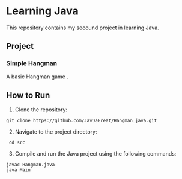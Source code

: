# Learning Java

This repository contains my secound project in learning Java.

## Project

### Simple Hangman
A basic Hangman game .

## How to Run

1. Clone the repository:
 ```
 git clone https://github.com/JavDaGreat/Hangman_java.git
```
2. Navigate to the project directory:
```
 cd src
```

3. Compile and run the Java project using the following commands:

 ```
javac Hangman.java
java Main
```





